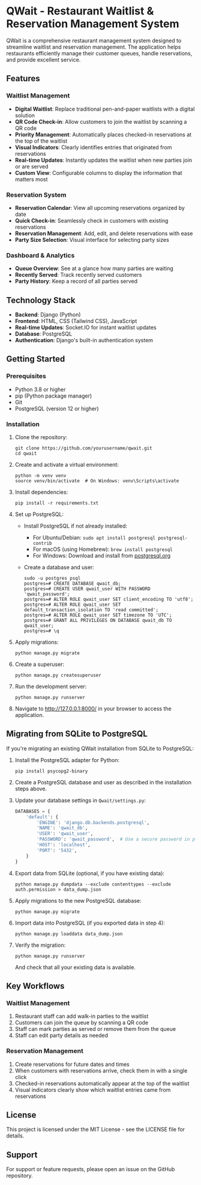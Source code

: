 # QWait - Restaurant Waitlist & Reservation Management System

QWait is a comprehensive restaurant management system designed to streamline waitlist and reservation management. The application helps restaurants efficiently manage their customer queues, handle reservations, and provide excellent service.

## Features

### Waitlist Management
- **Digital Waitlist**: Replace traditional pen-and-paper waitlists with a digital solution
- **QR Code Check-in**: Allow customers to join the waitlist by scanning a QR code
- **Priority Management**: Automatically places checked-in reservations at the top of the waitlist
- **Visual Indicators**: Clearly identifies entries that originated from reservations
- **Real-time Updates**: Instantly updates the waitlist when new parties join or are served
- **Custom View**: Configurable columns to display the information that matters most

### Reservation System
- **Reservation Calendar**: View all upcoming reservations organized by date
- **Quick Check-in**: Seamlessly check in customers with existing reservations
- **Reservation Management**: Add, edit, and delete reservations with ease
- **Party Size Selection**: Visual interface for selecting party sizes

### Dashboard & Analytics
- **Queue Overview**: See at a glance how many parties are waiting
- **Recently Served**: Track recently served customers
- **Party History**: Keep a record of all parties served

## Technology Stack

- **Backend**: Django (Python)
- **Frontend**: HTML, CSS (Tailwind CSS), JavaScript
- **Real-time Updates**: Socket.IO for instant waitlist updates
- **Database**: PostgreSQL
- **Authentication**: Django's built-in authentication system

## Getting Started

### Prerequisites
- Python 3.8 or higher
- pip (Python package manager)
- Git
- PostgreSQL (version 12 or higher)

### Installation

1. Clone the repository:
   ```
   git clone https://github.com/yourusername/qwait.git
   cd qwait
   ```

2. Create and activate a virtual environment:
   ```
   python -m venv venv
   source venv/bin/activate  # On Windows: venv\Scripts\activate
   ```

3. Install dependencies:
   ```
   pip install -r requirements.txt
   ```

4. Set up PostgreSQL:
   - Install PostgreSQL if not already installed:
     - For Ubuntu/Debian: `sudo apt install postgresql postgresql-contrib`
     - For macOS (using Homebrew): `brew install postgresql`
     - For Windows: Download and install from [postgresql.org](https://www.postgresql.org/download/windows/)
   
   - Create a database and user:
     ```
     sudo -u postgres psql
     postgres=# CREATE DATABASE qwait_db;
     postgres=# CREATE USER qwait_user WITH PASSWORD 'qwait_password';
     postgres=# ALTER ROLE qwait_user SET client_encoding TO 'utf8';
     postgres=# ALTER ROLE qwait_user SET default_transaction_isolation TO 'read committed';
     postgres=# ALTER ROLE qwait_user SET timezone TO 'UTC';
     postgres=# GRANT ALL PRIVILEGES ON DATABASE qwait_db TO qwait_user;
     postgres=# \q
     ```

5. Apply migrations:
   ```
   python manage.py migrate
   ```

6. Create a superuser:
   ```
   python manage.py createsuperuser
   ```

7. Run the development server:
   ```
   python manage.py runserver
   ```

8. Navigate to http://127.0.0.1:8000/ in your browser to access the application.

## Migrating from SQLite to PostgreSQL

If you're migrating an existing QWait installation from SQLite to PostgreSQL:

1. Install the PostgreSQL adapter for Python:
   ```
   pip install psycopg2-binary
   ```

2. Create a PostgreSQL database and user as described in the installation steps above.

3. Update your database settings in `Qwait/settings.py`:
   ```python
   DATABASES = {
       'default': {
           'ENGINE': 'django.db.backends.postgresql',
           'NAME': 'qwait_db',
           'USER': 'qwait_user',
           'PASSWORD': 'qwait_password',  # Use a secure password in production
           'HOST': 'localhost',
           'PORT': '5432',
       }
   }
   ```

4. Export data from SQLite (optional, if you have existing data):
   ```
   python manage.py dumpdata --exclude contenttypes --exclude auth.permission > data_dump.json
   ```

5. Apply migrations to the new PostgreSQL database:
   ```
   python manage.py migrate
   ```

6. Import data into PostgreSQL (if you exported data in step 4):
   ```
   python manage.py loaddata data_dump.json
   ```

7. Verify the migration:
   ```
   python manage.py runserver
   ```
   And check that all your existing data is available.

## Key Workflows

### Waitlist Management
1. Restaurant staff can add walk-in parties to the waitlist
2. Customers can join the queue by scanning a QR code
3. Staff can mark parties as served or remove them from the queue
4. Staff can edit party details as needed

### Reservation Management
1. Create reservations for future dates and times
2. When customers with reservations arrive, check them in with a single click
3. Checked-in reservations automatically appear at the top of the waitlist
4. Visual indicators clearly show which waitlist entries came from reservations

## License

This project is licensed under the MIT License - see the LICENSE file for details.

## Support

For support or feature requests, please open an issue on the GitHub repository. 

